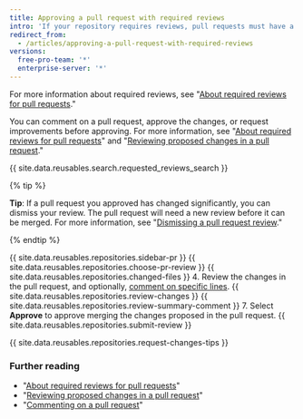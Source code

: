 ```yaml
---
title: Approving a pull request with required reviews
intro: 'If your repository requires reviews, pull requests must have a specific number of approving reviews from people with _write_ or _admin_ permissions in the repository before they can be merged.'
redirect_from:
  - /articles/approving-a-pull-request-with-required-reviews
versions:
  free-pro-team: '*'
  enterprise-server: '*'
---
```


For more information about required reviews, see "[About required reviews for pull requests](/articles/about-required-reviews-for-pull-requests)."

You can comment on a pull request, approve the changes, or request improvements before approving. For more information, see "[About required reviews for pull requests](/articles/about-required-reviews-for-pull-requests)" and "[Reviewing proposed changes in a pull request](/articles/reviewing-proposed-changes-in-a-pull-request)."

{{ site.data.reusables.search.requested_reviews_search }}

{% tip %}

**Tip**: If a pull request you approved has changed significantly, you can dismiss your review. The pull request will need a new review before it can be merged. For more information, see "[Dismissing a pull request review](/articles/dismissing-a-pull-request-review)."

{% endtip %}

{{ site.data.reusables.repositories.sidebar-pr }}
{{ site.data.reusables.repositories.choose-pr-review }}
{{ site.data.reusables.repositories.changed-files }}
4. Review the changes in the pull request, and optionally, [comment on specific lines](/articles/reviewing-proposed-changes-in-a-pull-request/#starting-a-review).
{{ site.data.reusables.repositories.review-changes }}
{{ site.data.reusables.repositories.review-summary-comment }}
7. Select **Approve** to approve merging the changes proposed in the pull request.
{{ site.data.reusables.repositories.submit-review }}

{{ site.data.reusables.repositories.request-changes-tips }}

### Further reading

- "[About required reviews for pull requests](/articles/about-required-reviews-for-pull-requests)"
- "[Reviewing proposed changes in a pull request](/articles/reviewing-proposed-changes-in-a-pull-request)"
- "[Commenting on a pull request](/articles/commenting-on-a-pull-request)"

